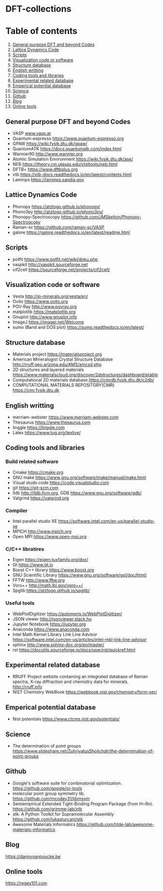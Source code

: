 # DFT-collections

# Table of contents
1. [General purpose DFT and beyond Codes](#gp_DFT_code)
2. [Lattice Dynamics Code](#phon)
3. [Scripts](#scripts)
4. [Visualization code or software](#Visualization)
5. [Structure database](#database)
6. [English writting](#writting)
7. [Coding tools and libraries](#tools)
8. [Experimental related database](#experimental)
9. [Emperical potential database](#emperical)
10. [Science](#science)
11. [Github](#github)
12. [Blog](#blog)
13. [Online tools](#onlinetools)


## General purpose DFT and beyond Codes <a name="gp_DFT_code"></a>
* VASP www.vasp.at
* Quantum-espresso https://www.quantum-espresso.org
* GPAW https://wiki.fysik.dtu.dk/gpaw/
* QuantumATK https://docs.quantumatk.com/index.html
* Wannier90 http://www.wannier.org
* Atomic Simulation Environment https://wiki.fysik.dtu.dk/ase/
* NEB https://theory.cm.utexas.edu/vtsttools/neb.html
* DFTB+ https://www.dftbplus.org
* xtb https://xtb-docs.readthedocs.io/en/latest/contents.html
* Lammps https://lammps.sandia.gov

## Lattice Dynamics Code  <a name="phon"></a>
* Phonopy https://atztogo.github.io/phonopy/
* Phono3py http://atztogo.github.io/phono3py/
* Phonopy-Spectroscopy https://github.com/JMSkelton/Phonopy-Spectroscopy
* Raman-sc https://github.com/raman-sc/VASP
* galore https://galore.readthedocs.io/en/latest/readme.html
## Scripts  <a name="scripts"></a>
* potfit https://www.potfit.net/wiki/doku.php
* vaspkit http://vaspkit.sourceforge.net
* cif2cell https://sourceforge.net/projects/cif2cell/

## Visualization code or software  <a name="Visualization"></a>
* Vesta http://jp-minerals.org/vesta/en/
* Ovito https://www.ovito.org
* POV-Ray http://www.povray.org
* matplotlib https://matplotlib.org
* Gnuplot http://www.gnuplot.info
* ImageJ https://imagej.net/Welcome
* sumo (Band and DOS plot) https://sumo.readthedocs.io/en/latest/
## Structure database  <a name="database"></a>
* Materials project https://materialsproject.org
* American Mineralogist Crystal Structure Database http://rruff.geo.arizona.edu/AMS/amcsd.php
* 2D structures and layered materials https://www.materialscloud.org/discover/2dstructures/dashboard/ptable
* Computational 2D materials database https://cmrdb.fysik.dtu.dk/c2db/
* COMPUTATIONAL MATERIALS REPOSITORY(CMR) https://cmr.fysik.dtu.dk
## English writting  <a name="writting"></a>
* merriam-webster https://www.merriam-webster.com
* Thesaurus https://www.thesaurus.com
* linggle https://linggle.com
* Latex https://www.tug.org/texlive/

## Coding tools and libraries  <a name="tools"></a>

### Build related software
* Cmake https://cmake.org
* GNU make https://www.gnu.org/software/make/manual/make.html
* Visual studo code https://code.visualstudio.com
* git https://git-scm.com
* lldb http://lldb.llvm.org,  GDB https://www.gnu.org/software/gdb/
* Valgrind https://valgrind.org
### Compiler
* Intel parallel studio XE https://software.intel.com/en-us/parallel-studio-xe
* MPICH http://www.mpich.org
* Open MPI https://www.open-mpi.org
### C/C++ libratires
* Eigen  https://eigen.tuxfamily.org/dox/
* Qt https://www.qt.io
* Boost C++ library https://www.boost.org
* GNU Scientific Library https://www.gnu.org/software/gsl/doc/html/
* FFTW http://www.fftw.org
* Voro++ http://math.lbl.gov/voro++/
* Spglib https://atztogo.github.io/spglib/

### Useful tools
* WebPlotDigitizer https://automeris.io/WebPlotDigitizer/
* JSON viewer http://jsonviewer.stack.hu
* Jupyter Notebook https://jupyter.org
* Anaconda https://www.anaconda.com
* Intel Math Kernel Library Link Line Advisor https://software.intel.com/en-us/articles/intel-mkl-link-line-advisor
* sphinx http://www.sphinx-doc.org/en/master/
* rst https://docutils.sourceforge.io/docs/user/rst/quickref.html

## Experimental related database  <a name="experimental"></a>
* RRUFF Project website containing an integrated database of Raman spectra, X-ray diffraction and chemistry data for minerals. http://rruff.info
* NIST Chemistry WebBook https://webbook.nist.gov/chemistry/form-ser/
## Emperical potential database <a name="emperical"></a>
* Nist potentials https://www.ctcms.nist.gov/potentials/

## Science <a name="science"></a>
* The determination of point groups https://www.slideshare.net/ZuhriyatusSholichah/the-determination-of-point-groups
## Github <a name="github"></a>
* Google's software suite for combinatorial optimization. https://github.com/google/or-tools
* molecular point group symmetry lib. https://github.com/mcodev31/libmsym
* Semiempirical Extended Tight-Binding Program Package (from H~Rn). https://github.com/grimme-lab/xtb
* stk: A Python Toolkit for Supramolecular Assembly https://github.com/lukasturcani/stk
* Awesome Materials Informatics https://github.com/tilde-lab/awesome-materials-informatics

## Blog <a name="blog"></a>
https://dannyvanpoucke.be

## Online tools <a name = "onlinetools"></a>
https://regex101.com
